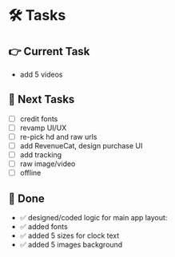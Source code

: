 # 🛠️ Tasks  

## 👉 Current Task    
+ add 5 videos

## 🙌 Next Tasks  
- [ ] credit fonts
- [ ] revamp UI/UX
- [ ] re-pick hd and raw urls
- [ ] add RevenueCat, design purchase UI
- [ ] add tracking
- [ ] raw image/video
- [ ] offline

## 🎉 Done  
- ✅ designed/coded logic for main app layout:
- ✅ added fonts
- ✅ added 5 sizes for clock text
- ✅ added 5 images background

